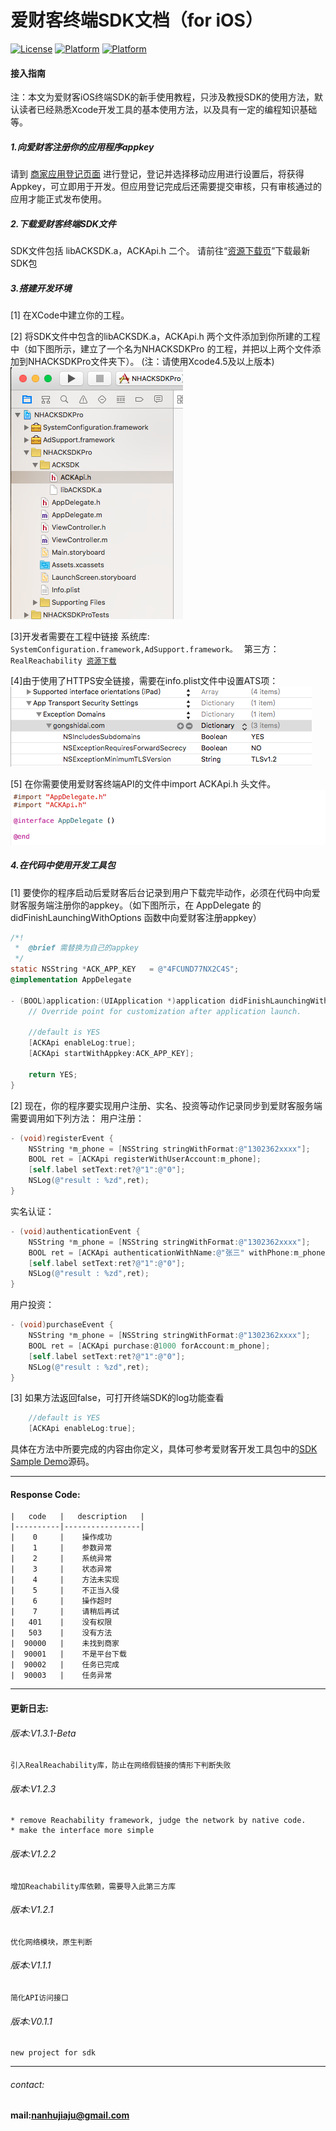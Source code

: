 # 爱财客终端SDK文档（for iOS）
[![License](https://img.shields.io/badge/License-MIT-blue.svg)](https://ack.gongshidai.com/backstage/index.html#/access/home)
[![Platform](https://img.shields.io/badge/Platform-iOS-orange.svg)](https://ack.gongshidai.com/backstage/index.html#/access/home)
[![Platform](https://img.shields.io/badge/Build-Passed-green.svg)](https://ack.gongshidai.com/backstage/index.html#/access/home)
#### 接入指南
注：本文为爱财客iOS终端SDK的新手使用教程，只涉及教授SDK的使用方法，默认读者已经熟悉Xcode开发工具的基本使用方法，以及具有一定的编程知识基础等。
##### 1.向爱财客注册你的应用程序appkey
请到 [商家应用登记页面](https://ack.gongshidai.com/getappkey) 进行登记，登记并选择移动应用进行设置后，将获得Appkey，可立即用于开发。但应用登记完成后还需要提交审核，只有审核通过的应用才能正式发布使用。
##### 2.下载爱财客终端SDK文件
SDK文件包括 libACKSDK.a，ACKApi.h 二个。
请前往“[资源下载页](https://github.com/iFindTA/NHACKSDKPro)”下载最新SDK包
##### 3.搭建开发环境
[1] 在XCode中建立你的工程。

[2] 将SDK文件中包含的libACKSDK.a，ACKApi.h 两个文件添加到你所建的工程中（如下图所示，建立了一个名为NHACKSDKPro 的工程，并把以上两个文件添加到NHACKSDKPro文件夹下）。
(注：请使用Xcode4.5及以上版本)
![image](https://raw.githubusercontent.com/iFindTA/screenshots/master/ack_0.png)

[3]开发者需要在工程中链接
系统库:
<code>
SystemConfiguration.framework,AdSupport.framework。
</code>
第三方：
<code>
RealReachability  [资源下载](https://github.com/dustturtle/RealReachability)
</code>

[4]由于使用了HTTPS安全链接，需要在info.plist文件中设置ATS项：
![image](https://raw.githubusercontent.com/iFindTA/screenshots/master/ack_1.png)

[5] 在你需要使用爱财客终端API的文件中import ACKApi.h 头文件。
![image](https://raw.githubusercontent.com/iFindTA/screenshots/master/ack_2.png)

##### 4.在代码中使用开发工具包
[1] 要使你的程序启动后爱财客后台记录到用户下载完毕动作，必须在代码中向爱财客服务端注册你的appkey。（如下图所示，在 AppDelegate 的 didFinishLaunchingWithOptions 函数中向爱财客注册appkey）
```ObjectiveC
/*!
 *  @brief 需替换为自己的appkey
 */
static NSString *ACK_APP_KEY   = @"4FCUND77NX2C4S";
@implementation AppDelegate

- (BOOL)application:(UIApplication *)application didFinishLaunchingWithOptions:(NSDictionary *)launchOptions {
    // Override point for customization after application launch.
    
    //default is YES
    [ACKApi enableLog:true];
    [ACKApi startWithAppkey:ACK_APP_KEY];
    
    return YES;
}
```

[2] 现在，你的程序要实现用户注册、实名、投资等动作记录同步到爱财客服务端需要调用如下列方法：
用户注册：
```ObjectiveC
- (void)registerEvent {
    NSString *m_phone = [NSString stringWithFormat:@"1302362xxxx"];
    BOOL ret = [ACKApi registerWithUserAccount:m_phone];
    [self.label setText:ret?@"1":@"0"];
    NSLog(@"result : %zd",ret);
}
```

实名认证：
```ObjectiveC
- (void)authenticationEvent {
    NSString *m_phone = [NSString stringWithFormat:@"1302362xxxx"];
    BOOL ret = [ACKApi authenticationWithName:@"张三" withPhone:m_phone withID:@"410222xxxxxxxx1552"];
    [self.label setText:ret?@"1":@"0"];
    NSLog(@"result : %zd",ret);
}
```

用户投资：
```ObjectiveC
- (void)purchaseEvent {
    NSString *m_phone = [NSString stringWithFormat:@"1302362xxxx"];
    BOOL ret = [ACKApi purchase:@1000 forAccount:m_phone];
    [self.label setText:ret?@"1":@"0"];
    NSLog(@"result : %zd",ret);
}
```

[3] 如果方法返回false，可打开终端SDK的log功能查看
```ObjectiveC
	//default is YES
    [ACKApi enableLog:true];
```
具体在方法中所要完成的内容由你定义，具体可参考爱财客开发工具包中的[SDK Sample Demo](https://github.com/iFindTA/NHACKSDKPro)源码。

* * *
#### Response Code:

```
|   code   |   description   |
|----------|-----------------|
|    0     |    操作成功		
|    1     |    参数异常		
|    2     |    系统异常		
|    3     |    状态异常		
|    4     |    方法未实现		
|    5     |    不正当入侵		
|    6     |    操作超时		
|    7     |    请稍后再试		
|   401    |    没有权限		
|   503    |    没有方法		
|  90000   |    未找到商家		
|  90001   |    不是平台下载		
|  90002   |    任务已完成		
|  90003   |    任务异常		
```

* * *

#### 更新日志:

###### 版本:V1.3.1-Beta
```
引入RealReachability库，防止在网络假链接的情形下判断失败
```

###### 版本:V1.2.3
```
* remove Reachability framework, judge the network by native code.
* make the interface more simple
```

###### 版本:V1.2.2
```
增加Reachability库依赖，需要导入此第三方库
```

###### 版本:V1.2.1
```
优化网络模块，原生判断
```

###### 版本:V1.1.1
```
简化API访问接口
```

###### 版本:V0.1.1
```
new project for sdk
```

* * *
###### contact:
**mail:nanhujiaju@gmail.com**